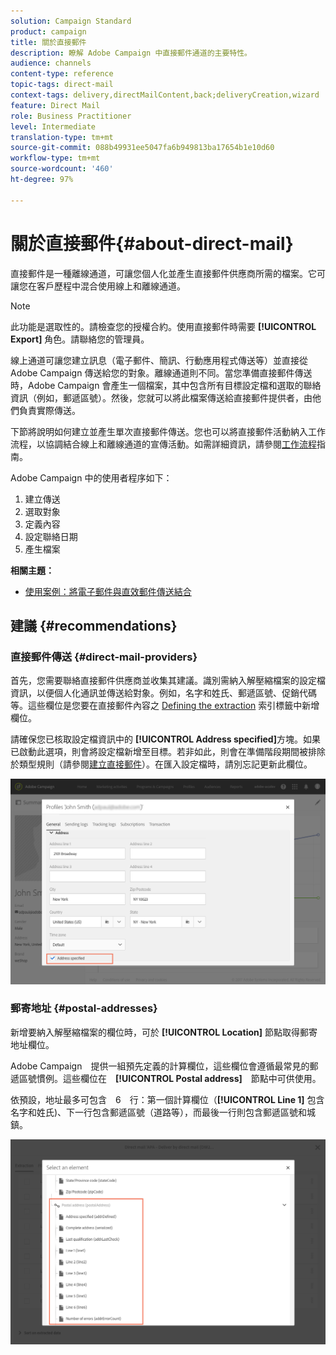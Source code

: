 ```yaml
---
solution: Campaign Standard
product: campaign
title: 關於直接郵件
description: 瞭解 Adobe Campaign 中直接郵件通道的主要特性。
audience: channels
content-type: reference
topic-tags: direct-mail
context-tags: delivery,directMailContent,back;deliveryCreation,wizard
feature: Direct Mail
role: Business Practitioner
level: Intermediate
translation-type: tm+mt
source-git-commit: 088b49931ee5047fa6b949813ba17654b1e10d60
workflow-type: tm+mt
source-wordcount: '460'
ht-degree: 97%

---
```



# 關於直接郵件{#about-direct-mail}

直接郵件是一種離線通道，可讓您個人化並產生直接郵件供應商所需的檔案。它可讓您在客戶歷程中混合使用線上和離線通道。

>[!NOTE]
>
>此功能是選取性的。請檢查您的授權合約。使用直接郵件時需要 **[!UICONTROL Export]** 角色。請聯絡您的管理員。

線上通道可讓您建立訊息（電子郵件、簡訊、行動應用程式傳送等）並直接從 Adobe Campaign 傳送給您的對象。離線通道則不同。當您準備直接郵件傳送時，Adobe Campaign 會產生一個檔案，其中包含所有目標設定檔和選取的聯絡資訊（例如，郵遞區號）。然後，您就可以將此檔案傳送給直接郵件提供者，由他們負責實際傳送。

下節將說明如何建立並產生單次直接郵件傳送。您也可以將直接郵件活動納入工作流程，以協調結合線上和離線通道的宣傳活動。如需詳細資訊，請參閱[工作流程](../../automating/using/get-started-workflows.md)指南。

Adobe Campaign 中的使用者程序如下：

1. 建立傳送
1. 選取對象
1. 定義內容
1. 設定聯絡日期
1. 產生檔案

**相關主題：**

* [使用案例：將電子郵件與直效郵件傳送結合](../../automating/using/coupling-email-direct-mail.md)

## 建議 {#recommendations}

### 直接郵件傳送 {#direct-mail-providers}

首先，您需要聯絡直接郵件供應商並收集其建議。識別需納入解壓縮檔案的設定檔資訊，以便個人化通訊並傳送給對象。例如，名字和姓氏、郵遞區號、促銷代碼等。這些欄位是您要在直接郵件內容之 [Defining the extraction](../../channels/using/defining-the-direct-mail-content.md#defining-the-extraction) 索引標籤中新增欄位。

請確保您已核取設定檔資訊中的 **[!UICONTROL Address specified]**&#x200B;方塊。如果已啟動此選項，則會將設定檔新增至目標。若非如此，則會在準備階段期間被排除於類型規則（請參閱[建立直接郵件](../../channels/using/creating-the-direct-mail.md)）。在匯入設定檔時，請別忘記更新此欄位。

![](assets/direct_mail_22.png)

### 郵寄地址 {#postal-addresses}

新增要納入解壓縮檔案的欄位時，可於 **[!UICONTROL Location]** 節點取得郵寄地址欄位。

Adobe Campaign　提供一組預先定義的計算欄位，這些欄位會遵循最常見的郵遞區號慣例。這些欄位在　**[!UICONTROL Postal address]**　節點中可供使用。

依預設，地址最多可包含　6　行：第一個計算欄位（**[!UICONTROL Line 1]** 包含名字和姓氏)、下一行包含郵遞區號（道路等），而最後一行則包含郵遞區號和城鎮。

![](assets/direct_mail_23.png)
